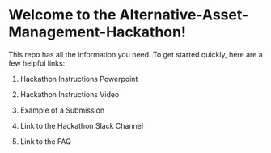 # Welcome to the Alternative-Asset-Management-Hackathon!
This repo has all the information you need. To get started quickly, here are a few helpful links:

1. Hackathon Instructions Powerpoint

2. Hackathon Instructions Video

3. Example of a Submission

4. Link to the Hackathon Slack Channel

5. Link to the FAQ


